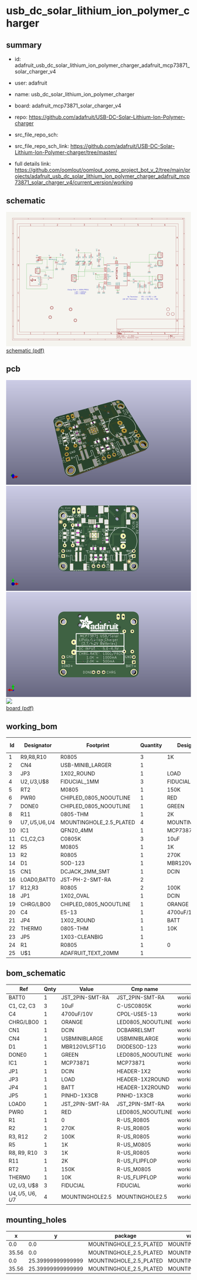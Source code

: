 # usb_dc_solar_lithium_ion_polymer_charger
 
## summary 
* id: adafruit_usb_dc_solar_lithium_ion_polymer_charger_adafruit_mcp73871_solar_charger_v4
* user: adafruit
* name: usb_dc_solar_lithium_ion_polymer_charger
* board: adafruit_mcp73871_solar_charger_v4
* repo: https://github.com/adafruit/USB-DC-Solar-Lithium-Ion-Polymer-charger



* src_file_repo_sch: 
* src_file_repo_sch_link: https://github.com/adafruit/USB-DC-Solar-Lithium-Ion-Polymer-charger/tree/master/
* full details link: https://github.com/oomlout/oomlout_oomp_project_bot_v_2/tree/main/projects/adafruit_usb_dc_solar_lithium_ion_polymer_charger_adafruit_mcp73871_solar_charger_v4/current_version/working  

## schematic  
![](working_schematic_600.png)  
[schematic (pdf)](working_schematic.pdf)  

## pcb  
![](working_3d_600.png) 
![](working_3d_front_600.png)  
![](working_3d_back_600.png)  
![](working_600.png)  
[board (pdf)](working.pdf)  

## working_bom
| Id | Designator | Footprint | Quantity | Designation | Supplier and ref |  | None | 
| --- | --- | --- | --- | --- | --- | --- | --- | 
| 1 | R9,R8,R10 | R0805 | 3 | 1K |  |  | [''] | 
| 2 | CN4 | USB-MINIB_LARGER | 1 |  |  |  | [''] | 
| 3 | JP3 | 1X02_ROUND | 1 | LOAD |  |  | [''] | 
| 4 | U$2,U$3,U$8 | FIDUCIAL_1MM | 3 | FIDUCIAL |  |  | [''] | 
| 5 | RT2 | M0805 | 1 | 150K |  |  | [''] | 
| 6 | PWR0 | CHIPLED_0805_NOOUTLINE | 1 | RED |  |  | [''] | 
| 7 | DONE0 | CHIPLED_0805_NOOUTLINE | 1 | GREEN |  |  | [''] | 
| 8 | R11 | 0805-THM | 1 | 2K |  |  | [''] | 
| 9 | U$7,U$5,U$6,U$4 | MOUNTINGHOLE_2.5_PLATED | 4 | MOUNTINGHOLE2.5 |  |  | [''] | 
| 10 | IC1 | QFN20_4MM | 1 | MCP73871 |  |  | [''] | 
| 11 | C1,C2,C3 | C0805K | 3 | 10uF |  |  | [''] | 
| 12 | R5 | M0805 | 1 | 1K |  |  | [''] | 
| 13 | R2 | R0805 | 1 | 270K |  |  | [''] | 
| 14 | D1 | SOD-123 | 1 | MBR120VLSFT1G |  |  | [''] | 
| 15 | CN1 | DCJACK_2MM_SMT | 1 | DCIN |  |  | [''] | 
| 16 | LOAD0,BATT0 | JST-PH-2-SMT-RA | 2 |  |  |  | [''] | 
| 17 | R12,R3 | R0805 | 2 | 100K |  |  | [''] | 
| 18 | JP1 | 1X02_OVAL | 1 | DCIN |  |  | [''] | 
| 19 | CHRG/LBO0 | CHIPLED_0805_NOOUTLINE | 1 | ORANGE |  |  | [''] | 
| 20 | C4 | E5-13 | 1 | 4700uF/10V |  |  | [''] | 
| 21 | JP4 | 1X02_ROUND | 1 | BATT |  |  | [''] | 
| 22 | THERM0 | 0805-THM | 1 | 10K |  |  | [''] | 
| 23 | JP5 | 1X03-CLEANBIG | 1 |  |  |  | [''] | 
| 24 | R1 | R0805 | 1 | 0 |  |  | [''] | 
| 25 | U$1 | ADAFRUIT_TEXT_20MM | 1 |  |  |  | [''] | 


## bom_schematic
| Ref | Qnty | Value | Cmp name | Footprint | Description | Vendor | DNP | 
| --- | --- | --- | --- | --- | --- | --- | --- | 
| BATT0 | 1 | JST_2PIN-SMT-RA | JST_2PIN-SMT-RA | working:JST-PH-2-SMT-RA |  |  |  | 
| C1, C2, C3 | 3 | 10uF | C-USC0805K | working:C0805K |  |  |  | 
| C4 | 1 | 4700uF/10V | CPOL-USE5-13 | working:E5-13 |  |  |  | 
| CHRG/LBO0 | 1 | ORANGE | LED0805_NOOUTLINE | working:CHIPLED_0805_NOOUTLINE |  |  |  | 
| CN1 | 1 | DCIN | DCBARRELSMT | working:DCJACK_2MM_SMT |  |  |  | 
| CN4 | 1 | USBMINIBLARGE | USBMINIBLARGE | working:USB-MINIB_LARGER |  |  |  | 
| D1 | 1 | MBR120VLSFT1G | DIODESOD-123 | working:SOD-123 |  |  |  | 
| DONE0 | 1 | GREEN | LED0805_NOOUTLINE | working:CHIPLED_0805_NOOUTLINE |  |  |  | 
| IC1 | 1 | MCP73871 | MCP73871 | working:QFN20_4MM |  |  |  | 
| JP1 | 1 | DCIN | HEADER-1X2 | working:1X02_OVAL |  |  |  | 
| JP3 | 1 | LOAD | HEADER-1X2ROUND | working:1X02_ROUND |  |  |  | 
| JP4 | 1 | BATT | HEADER-1X2ROUND | working:1X02_ROUND |  |  |  | 
| JP5 | 1 | PINHD-1X3CB | PINHD-1X3CB | working:1X03-CLEANBIG |  |  |  | 
| LOAD0 | 1 | JST_2PIN-SMT-RA | JST_2PIN-SMT-RA | working:JST-PH-2-SMT-RA |  |  |  | 
| PWR0 | 1 | RED | LED0805_NOOUTLINE | working:CHIPLED_0805_NOOUTLINE |  |  |  | 
| R1 | 1 | 0 | R-US_R0805 | working:R0805 |  |  |  | 
| R2 | 1 | 270K | R-US_R0805 | working:R0805 |  |  |  | 
| R3, R12 | 2 | 100K | R-US_R0805 | working:R0805 |  |  |  | 
| R5 | 1 | 1K | R-US_M0805 | working:M0805 |  |  |  | 
| R8, R9, R10 | 3 | 1K | R-US_R0805 | working:R0805 |  |  |  | 
| R11 | 1 | 2K | R-US_FLIPFLOP | working:0805-THM |  |  |  | 
| RT2 | 1 | 150K | R-US_M0805 | working:M0805 |  |  |  | 
| THERM0 | 1 | 10K | R-US_FLIPFLOP | working:0805-THM |  |  |  | 
| U$2, U$3, U$8 | 3 | FIDUCIAL | FIDUCIAL | working:FIDUCIAL_1MM |  |  |  | 
| U$4, U$5, U$6, U$7 | 4 | MOUNTINGHOLE2.5 | MOUNTINGHOLE2.5 | working:MOUNTINGHOLE_2.5_PLATED |  |  |  | 


## mounting_holes
| x | y | package | value | ref | size | 
| --- | --- | --- | --- | --- | --- | 
| 0.0 | 0.0 | MOUNTINGHOLE_2.5_PLATED | MOUNTINGHOLE2.5 | U$4 | m3 | 
| 35.56 | 0.0 | MOUNTINGHOLE_2.5_PLATED | MOUNTINGHOLE2.5 | U$5 | m3 | 
| 0.0 | 25.39999999999999 | MOUNTINGHOLE_2.5_PLATED | MOUNTINGHOLE2.5 | U$6 | m3 | 
| 35.56 | 25.39999999999999 | MOUNTINGHOLE_2.5_PLATED | MOUNTINGHOLE2.5 | U$7 | m3 | 


